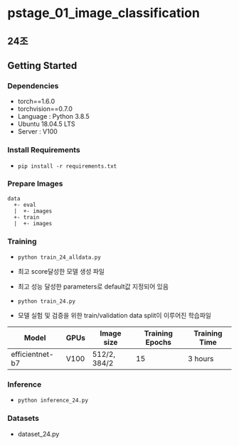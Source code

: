 # pstage_01_image_classification
## 24조

## Getting Started    
### Dependencies
- torch==1.6.0
- torchvision==0.7.0
- Language : Python 3.8.5
- Ubuntu 18.04.5 LTS
- Server : V100
                                                              

### Install Requirements
- `pip install -r requirements.txt`

### Prepare Images
```
data
  +- eval
  |  +- images
  +- train
  |  +- images
```

### Training
- `python train_24_alldata.py`
- 최고 score달성한 모델 생성 파일
- 최고 성능 달성한 parameters로 default값 지정되어 있음

- `python train_24.py`
- 모델 실험 및 검증을 위한 train/validation data split이 이루어진 학습파일

Model | GPUs | Image size | Training Epochs | Training Time
------------ | ------------- | ------------- | ------------- | -------------
efficientnet-b7 | V100 | 512/2, 384/2 | 15 | 3 hours

### Inference
- `python inference_24.py`

### Datasets
- dataset_24.py
